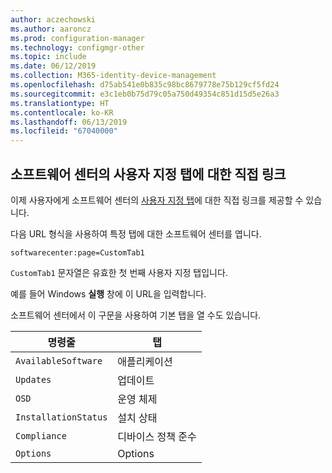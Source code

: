 ```yaml
---
author: aczechowski
ms.author: aaroncz
ms.prod: configuration-manager
ms.technology: configmgr-other
ms.topic: include
ms.date: 06/12/2019
ms.collection: M365-identity-device-management
ms.openlocfilehash: d75ab541e0b835c98bc8679778e75b129cf5fd24
ms.sourcegitcommit: e3c1eb0b75d79c05a750d49354c851d15d5e26a3
ms.translationtype: HT
ms.contentlocale: ko-KR
ms.lasthandoff: 06/13/2019
ms.locfileid: "67040000"
---
```

## <a name="bkmk_swctr"></a> 소프트웨어 센터의 사용자 지정 탭에 대한 직접 링크

<!--4655176-->

이제 사용자에게 소프트웨어 센터의 [사용자 지정 탭](/sccm/core/clients/deploy/about-client-settings#software-center-tab-visibility)에 대한 직접 링크를 제공할 수 있습니다.

다음 URL 형식을 사용하여 특정 탭에 대한 소프트웨어 센터를 엽니다.

`softwarecenter:page=CustomTab1`

`CustomTab1` 문자열은 유효한 첫 번째 사용자 지정 탭입니다.

예를 들어 Windows **실행** 창에 이 URL을 입력합니다.

소프트웨어 센터에서 이 구문을 사용하여 기본 탭을 열 수도 있습니다.

|명령줄  |탭  |
|---------|---------|
|`AvailableSoftware`|애플리케이션|
|`Updates`|업데이트|
|`OSD`|운영 체제|
|`InstallationStatus`|설치 상태|
|`Compliance`|디바이스 정책 준수|
|`Options`|Options|
